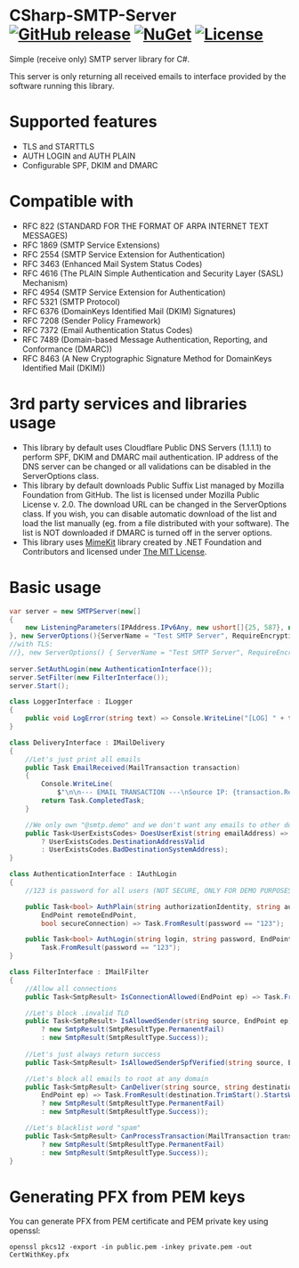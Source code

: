 # CSharp-SMTP-Server [![GitHub release](https://flat.badgen.net/github/release/zabszk/CSharp-SMTP-Server)](https://github.com/zabszk/CSharp-SMTP-Server/releases/) [![NuGet](https://flat.badgen.net/nuget/v/CSharp-SMTP-Server/latest)](https://www.nuget.org/packages/CSharp-SMTP-Server/) [![License](https://flat.badgen.net/github/license/zabszk/CSharp-SMTP-Server)](https://github.com/zabszk/CSharp-SMTP-Server/blob/master/LICENSE)
Simple (receive only) SMTP server library for C#.

This server is only returning all received emails to interface provided by the software running this library.

# Supported features
* TLS and STARTTLS
* AUTH LOGIN and AUTH PLAIN
* Configurable SPF, DKIM and DMARC

# Compatible with
* RFC 822 (STANDARD FOR THE FORMAT OF ARPA INTERNET TEXT MESSAGES)
* RFC 1869 (SMTP Service Extensions)
* RFC 2554 (SMTP Service Extension for Authentication)
* RFC 3463 (Enhanced Mail System Status Codes)
* RFC 4616 (The PLAIN Simple Authentication and Security Layer (SASL) Mechanism)
* RFC 4954 (SMTP Service Extension for Authentication)
* RFC 5321 (SMTP Protocol)
* RFC 6376 (DomainKeys Identified Mail (DKIM) Signatures)
* RFC 7208 (Sender Policy Framework)
* RFC 7372 (Email Authentication Status Codes)
* RFC 7489 (Domain-based Message Authentication, Reporting, and Conformance (DMARC))
* RFC 8463 (A New Cryptographic Signature Method for DomainKeys Identified Mail (DKIM))

# 3rd party services and libraries usage
* This library by default uses Cloudflare Public DNS Servers (1.1.1.1) to perform SPF, DKIM and DMARC mail authentication. IP address of the DNS server can be changed or all validations can be disabled in the ServerOptions class.
* This library by default downloads Public Suffix List managed by Mozilla Foundation from GitHub. The list is licensed under Mozilla Public License v. 2.0. The download URL can be changed in the ServerOptions class. If you wish, you can disable automatic download of the list and load the list manually (eg. from a file distributed with your software). The list is NOT downloaded if DMARC is turned off in the server options.
* This library uses [MimeKit](https://github.com/jstedfast/MimeKit) library created by .NET Foundation and Contributors and licensed under [The MIT License](https://raw.githubusercontent.com/jstedfast/MimeKit/master/LICENSE).

# Basic usage
```cs
var server = new SMTPServer(new[]
{
	new ListeningParameters(IPAddress.IPv6Any, new ushort[]{25, 587}, new ushort[]{465}, true)
}, new ServerOptions(){ServerName = "Test SMTP Server", RequireEncryptionForAuth = false}, new DeliveryInterface(), new LoggerInterface());
//with TLS:
//}, new ServerOptions() { ServerName = "Test SMTP Server", RequireEncryptionForAuth = true}, new DeliveryInterface(), new LoggerInterface(), new X509Certificate2("PathToCertWithKey.pfx"));
		
server.SetAuthLogin(new AuthenticationInterface());
server.SetFilter(new FilterInterface());
server.Start();
```
      
```cs
class LoggerInterface : ILogger
{
	public void LogError(string text) => Console.WriteLine("[LOG] " + text);
}
```
  
```cs
class DeliveryInterface : IMailDelivery
{
	//Let's just print all emails
	public Task EmailReceived(MailTransaction transaction)
	{
		Console.WriteLine(
			$"\n\n--- EMAIL TRANSACTION ---\nSource IP: {transaction.RemoteEndPoint}\nAuthenticated: {transaction.AuthenticatedUser ?? "(not authenticated)"}\nFrom: {transaction.From}\nTo (Commands): {transaction.DeliverTo.Aggregate((current, item) => current + ", " + item)}\nTo (Headers): {transaction.To.Aggregate((current, item) => current + ", " + item)}\nCc: {transaction.Cc.Aggregate((current, item) => current + ", " + item)}\nBcc: {transaction.Bcc.Aggregate((current, item) => current + ", " + item)}\nBody: {transaction.Body}\n--- END OF TRANSACTION ---\n\n");
		return Task.CompletedTask;
	}

	//We only own "@smtp.demo" and we don't want any emails to other domains
	public Task<UserExistsCodes> DoesUserExist(string emailAddress) => Task.FromResult(emailAddress.EndsWith("@smtp.demo", StringComparison.OrdinalIgnoreCase)
		? UserExistsCodes.DestinationAddressValid
		: UserExistsCodes.BadDestinationSystemAddress);
}
```

```cs
class AuthenticationInterface : IAuthLogin
{
	//123 is password for all users (NOT SECURE, ONLY FOR DEMO PURPOSES!)

	public Task<bool> AuthPlain(string authorizationIdentity, string authenticationIdentity, string password,
		EndPoint remoteEndPoint,
		bool secureConnection) => Task.FromResult(password == "123");

	public Task<bool> AuthLogin(string login, string password, EndPoint remoteEndPoint, bool secureConnection) =>
		Task.FromResult(password == "123");
}
```

```cs
class FilterInterface : IMailFilter
{
	//Allow all connections
	public Task<SmtpResult> IsConnectionAllowed(EndPoint ep) => Task.FromResult(new SmtpResult(SmtpResultType.Success));

	//Let's block .invalid TLD
	public Task<SmtpResult> IsAllowedSender(string source, EndPoint ep) => Task.FromResult(source.TrimEnd().EndsWith(".invalid")
		? new SmtpResult(SmtpResultType.PermanentFail)
		: new SmtpResult(SmtpResultType.Success));
		
	//Let's just always return success
	public Task<SmtpResult> IsAllowedSenderSpfVerified(string source, EndPoint ep, string username, ValidationResult validationResult) => Task.FromResult(new SmtpResult(SmtpResultType.Success));

	//Let's block all emails to root at any domain
	public Task<SmtpResult> CanDeliver(string source, string destination, bool authenticated, string username,
		EndPoint ep) => Task.FromResult(destination.TrimStart().StartsWith("root@", StringComparison.OrdinalIgnoreCase)
		? new SmtpResult(SmtpResultType.PermanentFail)
		: new SmtpResult(SmtpResultType.Success));

	//Let's blacklist word "spam"
	public Task<SmtpResult> CanProcessTransaction(MailTransaction transaction) => Task.FromResult(transaction.GetMessageBody() != null && transaction.GetMessageBody()!.Contains("spam", StringComparison.OrdinalIgnoreCase)
		? new SmtpResult(SmtpResultType.PermanentFail)
		: new SmtpResult(SmtpResultType.Success));
}
```

# Generating PFX from PEM keys
You can generate PFX from PEM certificate and PEM private key using openssl:
```
openssl pkcs12 -export -in public.pem -inkey private.pem -out CertWithKey.pfx
```
